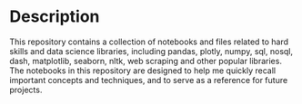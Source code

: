 # Description

This repository contains a collection of notebooks and files related to hard skills and data science libraries, including pandas, plotly, numpy, sql, nosql, dash, matplotlib, seaborn, nltk, web scraping and other popular libraries.
The notebooks in this repository are designed to help me quickly recall important concepts and techniques, and to serve as a reference for future projects.
